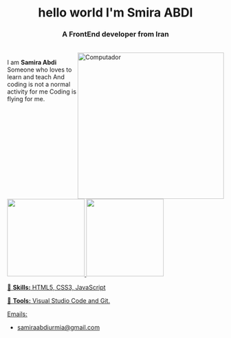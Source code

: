   <h1 align="center">hello world I'm Smira ABDI</h1>
    <h3 align="center">A FrontEnd developer from Iran</h3><br />
    <img src="https://raw.githubusercontent.com/MicaelliMedeiros/micaellimedeiros/master/image/computer-illustration.png" min-width="340px" max-width="400px" width="340px" align="right" alt="Computador">

<p align="left"> 
I am <strong>Samira Abdi</strong>
Someone who loves to learn and teach
And coding is not a normal activity for me
Coding is flying for me.
</p>

<div>
  <a href="https://github.com/Samira-ABDI79/Samira-ABDI79">
  <img height="180em" src="https://github-readme-stats.vercel.app/api?username=Samira-ABDI79&count_private=true&theme=cobalt&show_icons=true"/>
  <img height="180em" src="https://github-readme-stats.vercel.app/api/top-langs/?username=sSamira-ABDI79&layout=compact&langs_count=7&theme=cobalt"/>
</div>

<p align="left">
  🦄 <strong>Skills:</strong> HTML5, CSS3, JavaScript
</p>

<p align="left">
  💼 <strong>Tools:</strong> Visual Studio Code and Git.
</p>

Emails:
- samiraabdiurmia@gmail.com





 
